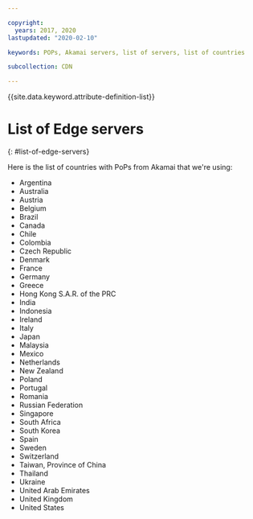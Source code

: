 ```yaml
---

copyright:
  years: 2017, 2020
lastupdated: "2020-02-10"

keywords: POPs, Akamai servers, list of servers, list of countries

subcollection: CDN

---
```


{{site.data.keyword.attribute-definition-list}}

# List of Edge servers
{: #list-of-edge-servers}

Here is the list of countries with PoPs from Akamai that we're using:

* Argentina
* Australia
* Austria
* Belgium
* Brazil
* Canada
* Chile
* Colombia
* Czech Republic
* Denmark
* France
* Germany
* Greece
* Hong Kong S.A.R. of the PRC
* India
* Indonesia
* Ireland
* Italy
* Japan
* Malaysia
* Mexico
* Netherlands
* New Zealand
* Poland
* Portugal
* Romania
* Russian Federation
* Singapore
* South Africa
* South Korea
* Spain
* Sweden
* Switzerland
* Taiwan, Province of China
* Thailand
* Ukraine
* United Arab Emirates
* United Kingdom
* United States
